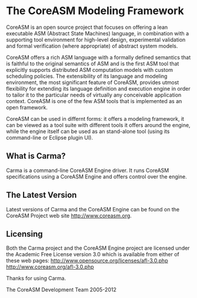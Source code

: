 The CoreASM Modeling Framework
==============================

CoreASM is an open source project that focuses on offering a lean executable
ASM (Abstract State Machines) language, in combination with a supporting tool
environment for high-level design, experimental validation and formal
verification (where appropriate) of abstract system models.

CoreASM offers a rich ASM language with a formally defined semantics that is
faithful to the original semantics of ASM and is the first ASM tool that
explicitly supports distributed ASM computation models with custom scheduling
policies. The extensibility of its language and modeling environment, the most
significant feature of CoreASM, provides utmost flexibility for extending its
language definition and execution engine in order to tailor it to the
particular needs of virtually any conceivable application context. CoreASM is
one of the few ASM tools that is implemented as an open framework. 

CoreASM can be used in differnt forms: it offers a modeling framework, it can
be viewed as a tool suite with different tools it offers around the engine,
while the engine itself can be used as an stand-alone tool (using its
command-line or Eclipse plugin UI).

What is Carma?
--------------

Carma is a command-line CoreASM Engine driver. It runs CoreASM specifications
using a CoreASM Engine and offers control over the engine.  


The Latest Version
------------------

Latest versions of Carma and the CoreASM Engine can be found on the CoreASM 
Project web site <http://www.coreasm.org>.


Licensing
---------
 
Both the Carma project and the CoreASM Engine project are licensed under the 
Academic Free License version 3.0 which is available from either of these
web pages: 
  <http://www.opensource.org/licenses/afl-3.0.php>
  <http://www.coreasm.org/afl-3.0.php>


Thanks for using Carma.

The CoreASM Development Team
2005-2012

